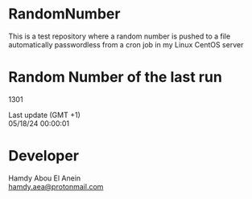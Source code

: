 # RandomNumber    
This is a test repository where a random number is pushed to a file automatically passwordless from a cron job in my Linux CentOS server    
# Random Number of the last run   
1301
      
Last update (GMT +1)    
05/18/24 00:00:01
# Developer    
Hamdy Abou El Anein   
hamdy.aea@protonmail.com
